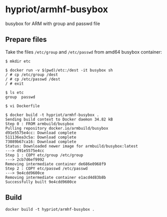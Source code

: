 # hypriot/armhf-busybox

busybox for ARM with group and passwd file

## Prepare files

Take the files `/etc/group` and `/etc/passwd` from amd64 busybox container:

```
$ mkdir etc

$ docker run -v $(pwd)/etc:/dest -it busybox sh
/ # cp /etc/group /dest
/ # cp /etc/passwd /dest
/ # exit

$ ls etc
group  passwd

$ vi Dockerfile 

$ docker build -t hypriot/armhf-busybox .
Sending build context to Docker daemon 34.82 kB
Step 0 : FROM armbuild/busybox
Pulling repository docker.io/armbuild/busybox
d91e5575e4cc: Download complete 
511136ea3c5a: Download complete 
73089b67ca16: Download complete 
Status: Downloaded newer image for armbuild/busybox:latest
---> d91e5575e4cc
Step 1 : COPY etc/group /etc/group
---> 2cb7d6ef9992
Removing intermediate container de686e0968f9
Step 2 : COPY etc/passwd /etc/passwd
---> 9e4cdd9600ce
Removing intermediate container e1acd4d83b8b
Successfully built 9e4cdd9600ce

```

## Build

```
docker build -t hypriot/armhf-busybox .
```
